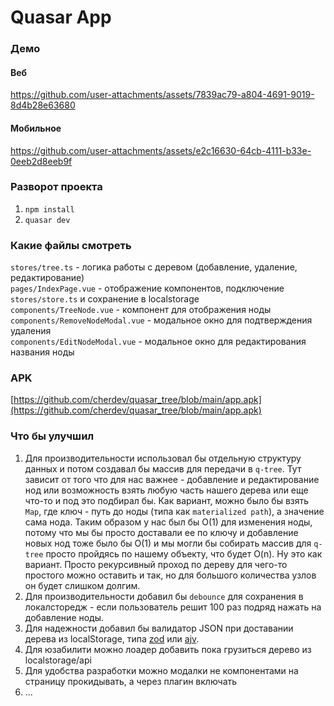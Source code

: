 # Quasar App

### Демо
#### Веб
https://github.com/user-attachments/assets/7839ac79-a804-4691-9019-8d4b28e63680

#### Мобильное
https://github.com/user-attachments/assets/e2c16630-64cb-4111-b33e-0eeb2d8eeb9f

### Разворот проекта

1. `npm install`
2. `quasar dev`

### Какие файлы смотреть

`stores/tree.ts` - логика работы с деревом (добавление, удаление, редактирование)  
`pages/IndexPage.vue` - отображение компонентов, подключение `stores/store.ts` и сохранение в localstorage  
`components/TreeNode.vue` - компонент для отображения ноды  
`components/RemoveNodeModal.vue` - модальное окно для подтверждения удаления  
`components/EditNodeModal.vue` - модальное окно для редактирования названия ноды  

### APK
[https://github.com/cherdev/quasar_tree/blob/main/app.apk](https://github.com/cherdev/quasar_tree/blob/main/app.apk)

### Что бы улучшил

1. Для производительности использовал бы отдельную структуру данных и потом создавал бы массив для передачи в `q-tree`. Тут зависит от того что для нас важнее - добавление и редактирование нод или возможность взять любую часть нашего дерева или еще что-то и под это подбирал бы. Как вариант, можно было бы взять `Map`, где ключ - путь до ноды (типа как `materialized path`), а значение сама нода. Таким образом у нас был бы O(1) для изменения ноды, потому что мы бы просто доставали ее по ключу и добавление новых нод тоже было бы O(1) и мы могли бы собирать массив для `q-tree` просто пройдясь по нашему объекту, что будет O(n). Ну это как вариант. Просто рекурсивный проход по дереву для чего-то простого можно оставить и так, но для большого количества узлов он будет слишком долгим.
2. Для производительности добавил бы `debounce` для сохранения в локалсторедж - если пользователь решит 100 раз подряд нажать на добавление ноды.
3. Для надежности добавил бы валидатор JSON при доставании дерева из localStorage, типа [zod](https://github.com/colinhacks/zod) или [ajv](https://github.com/ajv-validator/ajv).
4. Для юзабилити можно лоадер добавить пока грузиться дерево из localstorage/api
5. Для удобства разработки можно модалки не компонентами на страницу прокидывать, а через плагин включать
6. ...
